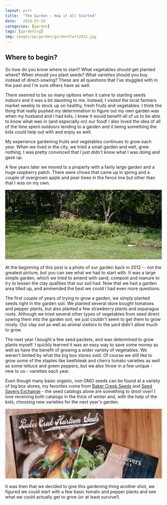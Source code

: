 ```yaml
---
layout: post
title:  "The Garden - How it All Started"
date:   2018-03-29
categories: [garden]
tags: [gardening]
img: images/ep/garden/gardenStart2012.jpg
---
```



## Where to begin?
So how do you know where to start? What vegetables should get planted where? When should you plant seeds? What varieties should you buy instead of direct-sowing? These are all questions that I've stuggled with in the past and I'm sure others have as well.

There seemed to be so many options when it came to starting seeds indoors and it was a bit daunting to me. Instead, I visited the local farmers market weekly to stock up on healthy, fresh fruits and vegetables.<!--more--> I think the thing that really pushed my determination to figure out my own garden was when my husband and I had kids, I knew it would benefit all of us to be able to know what was in (and especially on) our food! I also loved the idea of all of the time spent outdoors tending to a garden and it being something the kids could help out with and enjoy as well.

My experience gardening fruits and vegetables continues to grow each year. When we lived in the city, we tried a small garden and well, grew nothing. I was pretty convinced that I just didn't know what I was doing and gave up. 
<!--more-->
A few years later we moved to a property with a fairly large garden and a huge raspberry patch. There were chives that came up in spring and a couple of overgrown apple and pear trees in the fence line but other than that I was on my own.

![Raspberry Garden Area](/images/ep/garden/raspberryBed2010.jpg)

At the beginning of this post is a photo of our garden back in 2012 -- not the greatest picture, but you can see what we had to start with. It was a large simple garden, which we tried to amend with sand, compost and manure to try to lessen the clay qualities that our soil had. Now that we had a garden area tilled up, and ammended the best we could I had even more questions.

The first couple of years of trying to grow a garden, we simply planted seeds right in the garden soil. We planted several store bought tomatoes and pepper plants, but also planted a few strawberry plants and asparagus roots. Although we tried several other types of vegetables from seed direct sowing them into the garden soil, we just couldn't seem to get them to grow nicely. Our clay soil as well as animal visitors to the yard didn't allow much to grow. 

The next year I bought a few seed packets, and was determined to grow plants myself. I quickly learned it was an easy way to save some money as well as have the benefit of growing a wider variety of vegetables. We weren't limited by what the big box stores sold. Of course we still like to grow some of the staples like beefsteak and cherry tomato varieties as well as some lettuce and green peppers, but we also throw in a few unique - new to us - varieties each year. 

Even though many basic organic, non GMO seeds can be found at a variety of big box stores, my favorites come from <a href="https://www.rareseeds.com/" target="_blank" rel="noopener">Baker Creek Seeds</a> and <a href="https://www.seedsavers.org/" target="_blank" rel="noopener">Seed Savers Exchange</a> - the seed catalogs alone are something to drool over! I love receiving both catalogs in the thick of winter and, with the help of the kids, choosing new varieties for the next year's garden. 

![Seed Catalogs 2018](/images/ep/garden/2018/seedCatalogs2018.jpg)

It was then that we decided to give this gardening thing another shot, we figured we could start with a few basic tomato and pepper plants and see what we could actually get to grow (or at least survive!).